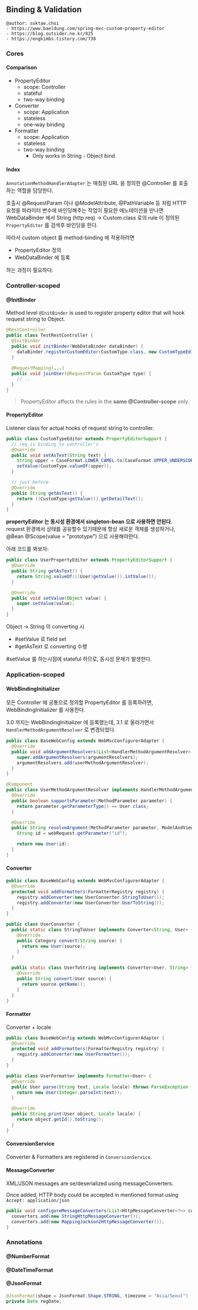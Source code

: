 ## Binding & Validation

```
@author: suktae.choi
- https://www.baeldung.com/spring-mvc-custom-property-editor
- https://blog.outsider.ne.kr/825
- https://engkimbs.tistory.com/738
```

### Cores

#### Comparison

- PropertyEditor
  - scope: Controller
  - stateful
  - two-way binding
- Converter
  - scope: Application
  - stateless
  - one-way binding
- Formatter
  - scope: Application
  - stateless
  - two-way binding
    - Only works in String - Object bind

#### Index

`AnnotationMethodHandlerAdapter` 는 매칭된 URL 을 정의한 @Controller 를 호출하는 역할을 담당한다.

호출시 @RequestParam 이나 @ModelAttribute, @PathVariable 등 처럼 HTTP 요청을 파라미터 변수에 바인딩해주는 작업이 필요한 애노테이션을 만나면 WebDataBinder 에서 String (http req) -> Custom.class 로의 rule 이 정의된 `PropertyEditor` 를 검색후 바인딩을 한다.

따라서 custom object 를 method-binding 에 적용하려면

- PropertyEditor 정의
- WebDataBinder 에 등록

하는 과정이 필요하다.

### Controller-scoped

#### @InitBinder

Method level `@InitBinder` is used to register property editor that will hook request string to Object.

```java
@RestController
public class TestRestController {
  @InitBinder
  public void initBinder(WebDataBinder dataBinder) {
    dataBinder.registerCustomEditor(CustomType.class, new CustomTypeEditor());
  }  
  
  @RequestMapping(...)
  public void joinUser(@RequestParam CustomType type) {
    // ..
  }
}
```

> PropertyEditor affects the rules in the **same @Controller-scope** only.

#### PropertyEditor

Listener class for actual hooks of request string to controller.

```java
public class CustomTypeEditor extends PropertyEditorSupport {
  // req is binding to controller's
  @Override
  public void setAsText(String text) {
    String upper = CaseFormat.LOWER_CAMEL.to(CaseFormat.UPPER_UNDERSCORE, text);
    setValue(CustomType.valueOf(upper));
  }

  // just before 
  @Override
  public String getAsText() {
    return ((CustomType)getValue()).getDetailText();
  }
}
```

**propertyEditor 는 동시성 환경에서 singleton-bean 으로 사용하면 안된다.** request 환경에서 상태를 공유할수 있기때문에 항상 새로운 객체를 생성하거나, @Bean @Scope(value = "prototype") 으로 사용해야한다.

아래 코드를 봐보자:

```java
public class UserPropertyEditor extends PropertyEditorSupport {
  @Override
  public String getAsText() {
    return String.valueOf(((User)getValue()).intValue());
  }

  @Override
  public void setValue(Object value) {
    super.setValue(value);
  }
}
```

Object -> String 의 converting 시

- \#setValue 로 field set
- \#getAsText 로 converting 수행

\#setValue 를 하는시점에 stateful 하므로, 동시성 문제가 발생한다.

### Application-scoped

#### WebBindingInitializer

모든 Controller 에 공통으로 정의할 PropertyEditor 를 등록하려면, WebBindingInitializer 를 사용한다.

3.0 까지는 WebBindingInitializer 에 등록했는데, 3.1 로 올라가면서 `HandlerMethodArgumentResolver` 로 변경되었다.

```java
public class BaseWebConfig extends WebMvcConfigurerAdapter {
  @Override
  public void addArgumentResolvers(List<HandlerMethodArgumentResolver> argumentResolvers) {
    super.addArgumentResolvers(argumentResolvers);
    argumentResolvers.add(userMethodArgumentResolver);
  }
}
```

```java
@Component
public class UserMethodArgumentResolver implements HandlerMethodArgumentResolver {
  @Override
  public boolean supportsParameter(MethodParameter parameter) {
    return parameter.getParameterType() == User.class;
  }

  @Override
  public String resolveArgument(MethodParameter parameter, ModelAndViewContainer mavContainer, NativeWebRequest webRequest, WebDataBinderFactory binderFactory) throws Exception {
    String id = webRequest.getParameter("id");

    return new User(id);
  }
}
```

#### Converter

```java
public class BaseWebConfig extends WebMvcConfigurerAdapter {
  @Override
  protected void addFormatters(FormatterRegistry registry) {
    registry.addConverter(new UserConverter.StringToUser());
    registry.addConverter(new UserConverter.UserToString());
  }
}
```

```java
public class UserConverter {
  public static class StringToUser implements Converter<String, User> {
    @Override
    public Category convert(String source) {
      return new User(source);
    }
  }

  public static class UserToString implements Converter<User, String> {
    @Override
    public String convert(User source) {
      return source.getName();
    }
  }
}
```

#### Formatter

Converter + locale

```java
public class BaseWebConfig extends WebMvcConfigurerAdapter {
  @Override
  protected void addFormatters(FormatterRegistry registry) {
    registry.addConverter(new UserFormatter());
  }
}
```

```java
public class UserFormatter implements Formatter<User> {
  @Override
  public User parse(String text, Locale locale) throws ParseException {
    return new User(Integer.parseInt(text));
  }

  @Override
  public String print(User object, Locale locale) {
    return object.getId().toString();
  }
}
```

#### ConversionService

Converter & Formatters are registered in `ConversionService`.

#### MessageConverter

XML/JSON messages are se/deserialized using messageConverters.

Once added, HTTP body could be accepted in mentioned format using `Accept: application/json`

```java
public void configureMessageConverters(List<HttpMessageConverter<?>> converters) {
  converters.add(new StringHttpMessageConverter());
  converters.add(new MappingJackson2HttpMessageConverter());
}
```

### Annotations

#### @NumberFormat

#### @DateTimeFormat

#### @JsonFormat

```java
@JsonFormat(shape = JsonFormat.Shape.STRING, timezone = "Asia/Seoul")
private Date regDate;
```
